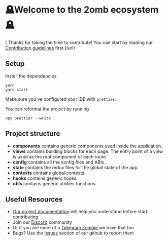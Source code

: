 # 🪦Welcome to the 2omb ecosystem🪦

[
Thanks for taking the time to contribute!
You can start by reading our [Contribution guidelines](CONTRIBUTING.md) first.](url)

## Setup

Install the dependencies

```shell
yarn
yarn start
```

Make sure you've configured your IDE with `prettier`.

You can reformat the project by running

```shell
npx prettier --write .
```

## Project structure

- **components** contains generic components used inside the application.
- **views** contains building blocks for each page. The entry point of a view is used as the root component of each route.
- **config** contains all the config files and ABIs.
- **state** contains the redux files for the global state of the app.
- **contexts** contains global contexts.
- **hooks** contains generic hooks.
- **utils** contains generic utilities functions.

## Useful Resources

- [Our project documentation](https://docs.2omb.finance/) will help you understand before start contributing
- Join our [Discord](https://discord.gg/GYYwUKQdgu) community
- Or if you are more of a [Telegram Zombie](https://t.me/+ixpXDfee5EIzNmYx) we have that too
- Bugs? Use the [Issues]() section of our github to report them
